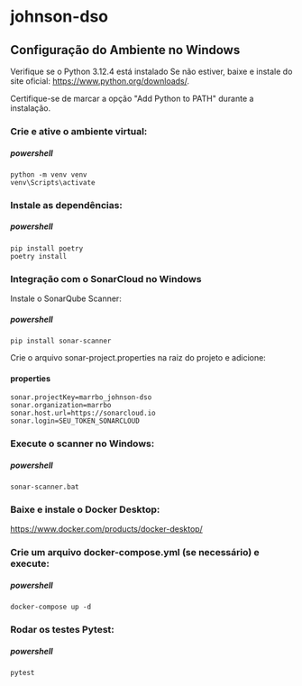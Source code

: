 # johnson-dso
## Configuração do Ambiente no Windows

Verifique se o Python 3.12.4 está instalado
Se não estiver, baixe e instale do site oficial: https://www.python.org/downloads/.

Certifique-se de marcar a opção "Add Python to PATH" durante a instalação.

### Crie e ative o ambiente virtual:

##### powershell

```
python -m venv venv
venv\Scripts\activate
```

### Instale as dependências:

##### powershell
```
pip install poetry
poetry install
```
### Integração com o SonarCloud no Windows

Instale o SonarQube Scanner:

##### powershell
```
pip install sonar-scanner
```
Crie o arquivo sonar-project.properties na raiz do projeto e adicione:

#### properties
```
sonar.projectKey=marrbo_johnson-dso
sonar.organization=marrbo
sonar.host.url=https://sonarcloud.io
sonar.login=SEU_TOKEN_SONARCLOUD
```
### Execute o scanner no Windows:

##### powershell
```
sonar-scanner.bat
```
### Baixe e instale o Docker Desktop:
https://www.docker.com/products/docker-desktop/

### Crie um arquivo docker-compose.yml (se necessário) e execute:

##### powershell
```
docker-compose up -d
```

### Rodar os testes Pytest:
##### powershell
```
pytest
```